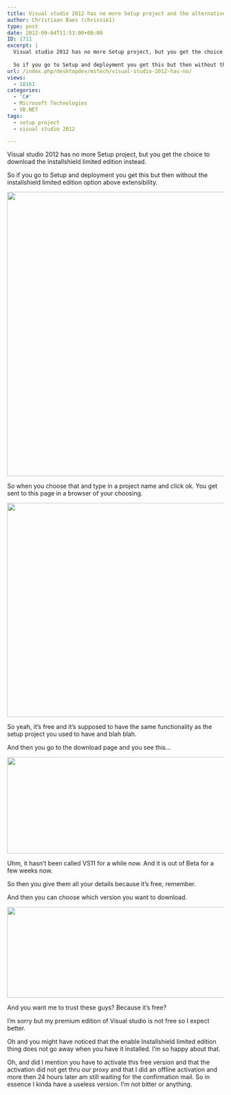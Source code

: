 ```yaml
---
title: Visual studio 2012 has no more Setup project and the alternative they offer is crap.
author: Christiaan Baes (chrissie1)
type: post
date: 2012-09-04T11:53:00+00:00
ID: 1711
excerpt: |
  Visual studio 2012 has no more Setup project, but you get the choice to download the installshield limited edition instead.
  
  So if you go to Setup and deployment you get this but then without the installshield limited edition option above extensibilit&hellip;
url: /index.php/desktopdev/mstech/visual-studio-2012-has-no/
views:
  - 18161
categories:
  - 'C#'
  - Microsoft Technologies
  - VB.NET
tags:
  - setup project
  - visual studio 2012

---
```

Visual studio 2012 has no more Setup project, but you get the choice to download the installshield limited edition instead.

So if you go to Setup and deployment you get this but then without the installshield limited edition option above extensibility.

<div class="image_block">
  <a href="/wp-content/uploads/users/chrissie1/installshield/Installshield1.png?mtime=1346766150"><img alt="" src="/wp-content/uploads/users/chrissie1/installshield/Installshield1.png?mtime=1346766150" width="955" height="660" /></a>
</div>

So when you choose that and type in a project name and click ok. You get sent to this page in a browser of your choosing.

<div class="image_block">
  <a href="/wp-content/uploads/users/chrissie1/installshield/Installshield2.png?mtime=1346766377"><img alt="" src="/wp-content/uploads/users/chrissie1/installshield/Installshield2.png?mtime=1346766377" width="921" height="497" /></a>
</div>

So yeah, it&#8217;s free and it&#8217;s supposed to have the same functionality as the setup project you used to have and blah blah. 

And then you go to the download page and you see this&#8230;

<div class="image_block">
  <a href="/wp-content/uploads/users/chrissie1/installshield/Installshield3.png?mtime=1346766581"><img alt="" src="/wp-content/uploads/users/chrissie1/installshield/Installshield3.png?mtime=1346766581" width="518" height="224" /></a>
</div>

Uhm, it hasn&#8217;t been called VS11 for a while now. And it is out of Beta for a few weeks now. 

So then you give them all your details because it&#8217;s free, remember.

And then you can choose which version you want to download.

<div class="image_block">
  <a href="/wp-content/uploads/users/chrissie1/installshield/Installshield4.png?mtime=1346766730"><img alt="" src="/wp-content/uploads/users/chrissie1/installshield/Installshield4.png?mtime=1346766730" width="508" height="211" /></a>
</div>

And you want me to trust these guys? Because it&#8217;s free?

<span class="MT_red">I&#8217;m sorry but my premium edition of Visual studio is not free so I expect better. </span>

Oh and you might have noticed that the enable Installshield limited edition thing does not go away when you have it installed. I&#8217;m so happy about that.

Oh, and did I mention you have to activate this free version and that the activation did not get thru our proxy and that I did an offline activation and more then 24 hours later am still waiting for the confirmation mail. So in essence I kinda have a useless version. I&#8217;m not bitter or anything.